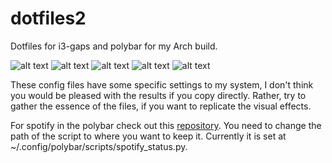 # dotfiles2
Dotfiles for i3-gaps and polybar for my Arch build.

![alt text](https://raw.githubusercontent.com/anubhabckbty/dotfiles2/master/screenshots/2019-07-16-004618_1920x1080_scrot.png)
![alt text](https://raw.githubusercontent.com/anubhabckbty/dotfiles2/master/screenshots/2019-07-16-102921_1920x1080_scrot.png)
![alt text](https://raw.githubusercontent.com/anubhabckbty/dotfiles2/master/screenshots/2019-07-16-103148_1920x1080_scrot.png)
![alt text](https://raw.githubusercontent.com/anubhabckbty/dotfiles2/master/screenshots/2019-07-16-104439_1920x1080_scrot.png)
![alt text](https://raw.githubusercontent.com/anubhabckbty/dotfiles2/master/screenshots/2019-07-16-103857_1920x1080_scrot.png)

These config files have some specific settings to my system, I don't think you would be pleased with the results if you copy directly.
Rather, try to gather the essence of the files, if you want to replicate the visual effects.

For spotify in the polybar check out this [repository](https://github.com/Jvanrhijn/polybar-spotify).  You need to change the path of the script to where you want to keep it. Currently it is set at ~/.config/polybar/scripts/spotify_status.py.
